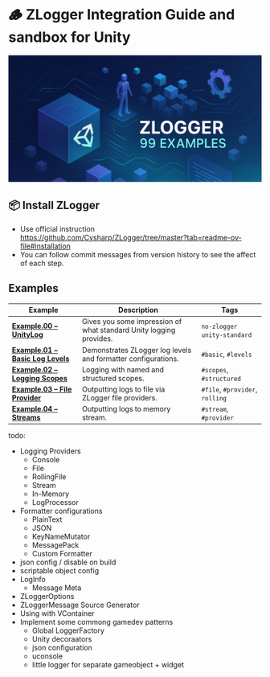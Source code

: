 # 🪵  ZLogger Integration Guide and sandbox for Unity
![project logo](doc-assets/repository-open-graph-cover.png)

## 📦 Install ZLogger

- Use official instruction https://github.com/Cysharp/ZLogger/tree/master?tab=readme-ov-file#installation
- You can follow commit messages from version history to see the affect of each step.

## Examples

| Example | Description                                                   | Tags                  |
|---------|---------------------------------------------------------------|-----------------------|
| [**Example.00 – UnityLog**](Assets/Example.00%20-%20UnityLog) | Gives you some impression of what standard Unity logging provides. | `no-zlogger` `unity-standard`    |
| [**Example.01 – Basic Log Levels**](Assets/Example.01%20-%20Basic%20log%20levels) | Demonstrates ZLogger log levels and formatter configurations. | `#basic`, `#levels`    |
| [**Example.02 – Logging Scopes**](Assets/Example.02%20-%20Logging%20scopes) | Logging with named and structured scopes. | `#scopes`, `#structured` |
| [**Example.03 – File Provider**](Assets/Example.03%20-%20File%20provider) | Outputting logs to file via ZLogger file providers. | `#file`, `#provider`, `rolling` |
| [**Example.04 – Streams**](Assets/Example.04%20-%20Streams) | Outputting logs to memory stream. | `#stream`, `#provider` |


todo:
- Logging Providers
  - Console
  + File
  + RollingFile
  - Stream 
  - In-Memory
  - LogProcessor
- Formatter configurations  
  - PlainText
  - JSON
  - KeyNameMutator
  - MessagePack
  - Custom Formatter
- json config / disable on build
- scriptable object config
- LogInfo
  - Message Meta
- ZLoggerOptions
- ZLoggerMessage Source Generator
- Using with VContainer
- Implement some commong gamedev patterns
  - Global LoggerFactory
  - Unity decoraators
  - json configuration
  - uconsole
  - little logger for separate gameobject + widget
